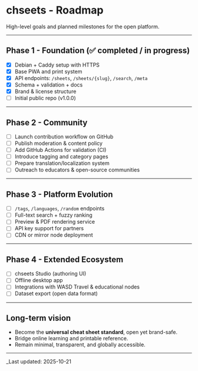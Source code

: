 # chseets - Roadmap

High-level goals and planned milestones for the open platform.

---

## Phase 1 - Foundation (✅ completed / in progress)

- [x] Debian + Caddy setup with HTTPS
- [x] Base PWA and print system
- [x] API endpoints: `/sheets`, `/sheets/{slug}`, `/search`, `/meta`
- [x] Schema + validation + docs
- [x] Brand & license structure
- [ ] Initial public repo (v1.0.0)

---

## Phase 2 - Community

- [ ] Launch contribution workflow on GitHub
- [ ] Publish moderation & content policy
- [ ] Add GitHub Actions for validation (CI)
- [ ] Introduce tagging and category pages
- [ ] Prepare translation/localization system
- [ ] Outreach to educators & open-source communities

---

## Phase 3 - Platform Evolution

- [ ] `/tags`, `/languages`, `/random` endpoints
- [ ] Full-text search + fuzzy ranking
- [ ] Preview & PDF rendering service
- [ ] API key support for partners
- [ ] CDN or mirror node deployment

---

## Phase 4 - Extended Ecosystem

- [ ] chseets Studio (authoring UI)
- [ ] Offline desktop app
- [ ] Integrations with WASD Travel & educational nodes
- [ ] Dataset export (open data format)

---

## Long-term vision

- Become the **universal cheat sheet standard**, open yet brand-safe.  
- Bridge online learning and printable reference.  
- Remain minimal, transparent, and globally accessible.

---

_Last updated: 2025-10-21
